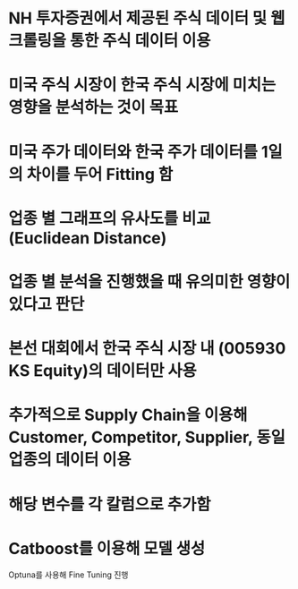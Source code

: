 # NH 투자증권에서 제공된 주식 데이터 및 웹크롤링을 통한 주식 데이터 이용
# 미국 주식 시장이 한국 주식 시장에 미치는 영향을 분석하는 것이 목표
# 미국 주가 데이터와 한국 주가 데이터를 1일의 차이를 두어 Fitting 함
# 업종 별 그래프의 유사도를 비교 (Euclidean Distance)
# 업종 별 분석을 진행했을 때 유의미한 영향이 있다고 판단
# 본선 대회에서 한국 주식 시장 내 (005930 KS Equity)의 데이터만 사용
# 추가적으로 Supply Chain을 이용해 Customer, Competitor, Supplier, 동일 업종의 데이터 이용
# 해당 변수를 각 칼럼으로 추가함
# Catboost를 이용해 모델 생성
 Optuna를 사용해 Fine Tuning 진행

